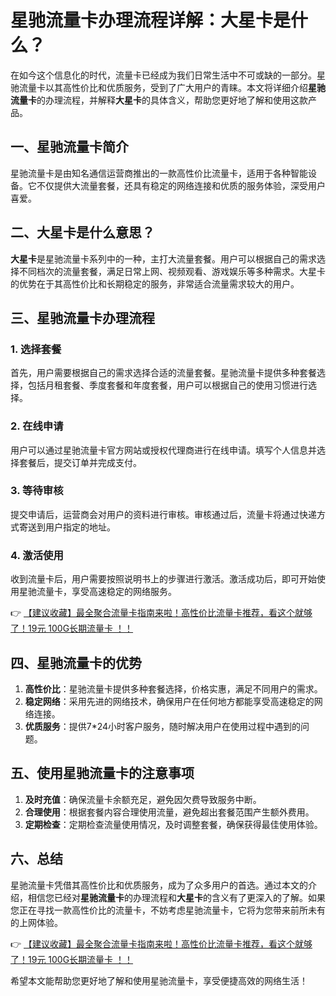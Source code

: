 # 星驰流量卡办理流程详解：大星卡是什么？

在如今这个信息化的时代，流量卡已经成为我们日常生活中不可或缺的一部分。星驰流量卡以其高性价比和优质服务，受到了广大用户的青睐。本文将详细介绍**星驰流量卡**的办理流程，并解释**大星卡**的具体含义，帮助您更好地了解和使用这款产品。

## 一、星驰流量卡简介

星驰流量卡是由知名通信运营商推出的一款高性价比流量卡，适用于各种智能设备。它不仅提供大流量套餐，还具有稳定的网络连接和优质的服务体验，深受用户喜爱。

## 二、大星卡是什么意思？

**大星卡**是星驰流量卡系列中的一种，主打大流量套餐。用户可以根据自己的需求选择不同档次的流量套餐，满足日常上网、视频观看、游戏娱乐等多种需求。大星卡的优势在于其高性价比和长期稳定的服务，非常适合流量需求较大的用户。

## 三、星驰流量卡办理流程

### 1. 选择套餐
首先，用户需要根据自己的需求选择合适的流量套餐。星驰流量卡提供多种套餐选择，包括月租套餐、季度套餐和年度套餐，用户可以根据自己的使用习惯进行选择。

### 2. 在线申请
用户可以通过星驰流量卡官方网站或授权代理商进行在线申请。填写个人信息并选择套餐后，提交订单并完成支付。

### 3. 等待审核
提交申请后，运营商会对用户的资料进行审核。审核通过后，流量卡将通过快递方式寄送到用户指定的地址。

### 4. 激活使用
收到流量卡后，用户需要按照说明书上的步骤进行激活。激活成功后，即可开始使用星驰流量卡，享受高速稳定的网络服务。

👉 [【建议收藏】最全聚合流量卡指南来啦！高性价比流量卡推荐，看这个就够了！19元 100G长期流量卡 ！！](https://bit.ly/Liuliangka)

## 四、星驰流量卡的优势

1. **高性价比**：星驰流量卡提供多种套餐选择，价格实惠，满足不同用户的需求。
2. **稳定网络**：采用先进的网络技术，确保用户在任何地方都能享受高速稳定的网络连接。
3. **优质服务**：提供7*24小时客户服务，随时解决用户在使用过程中遇到的问题。

## 五、使用星驰流量卡的注意事项

1. **及时充值**：确保流量卡余额充足，避免因欠费导致服务中断。
2. **合理使用**：根据套餐内容合理使用流量，避免超出套餐范围产生额外费用。
3. **定期检查**：定期检查流量使用情况，及时调整套餐，确保获得最佳使用体验。

## 六、总结

星驰流量卡凭借其高性价比和优质服务，成为了众多用户的首选。通过本文的介绍，相信您已经对**星驰流量卡**的办理流程和**大星卡**的含义有了更深入的了解。如果您正在寻找一款高性价比的流量卡，不妨考虑星驰流量卡，它将为您带来前所未有的上网体验。

👉 [【建议收藏】最全聚合流量卡指南来啦！高性价比流量卡推荐，看这个就够了！19元 100G长期流量卡 ！！](https://bit.ly/Liuliangka)

希望本文能帮助您更好地了解和使用星驰流量卡，享受便捷高效的网络生活！